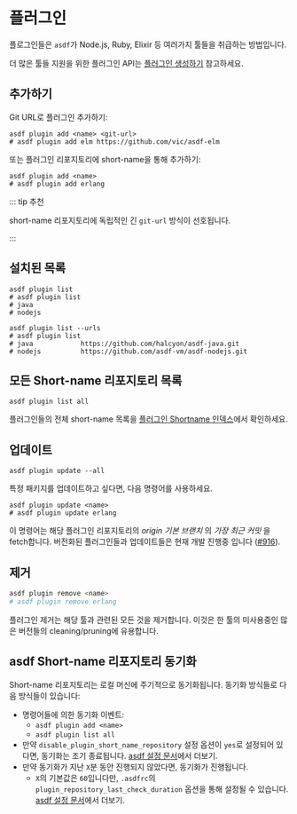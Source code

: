 # 플러그인

플로그인들은 `asdf`가 Node.js, Ruby, Elixir 등 여러가지 툴들을 취급하는 방법입니다.

더 많은 툴들 지원을 위한 플러그인 API는 [플러그인 생성하기](/ko-kr/plugins/create.md) 참고하세요.

## 추가하기

Git URL로 플러그인 추가하기:

```shell
asdf plugin add <name> <git-url>
# asdf plugin add elm https://github.com/vic/asdf-elm
```

또는 플러그인 리포지토리에 short-name을 통해 추가하기:

```shell
asdf plugin add <name>
# asdf plugin add erlang
```

::: tip 추천

short-name 리포지토리에 독립적인 긴 `git-url` 방식이 선호됩니다.

:::

## 설치된 목록

```shell
asdf plugin list
# asdf plugin list
# java
# nodejs
```

```shell
asdf plugin list --urls
# asdf plugin list
# java            https://github.com/halcyon/asdf-java.git
# nodejs          https://github.com/asdf-vm/asdf-nodejs.git
```

## 모든 Short-name 리포지토리 목록

```shell
asdf plugin list all
```

플러그인들의 전체 short-name 목록을 [플러그인 Shortname 인덱스](https://github.com/asdf-vm/asdf-plugins)에서 확인하세요.

## 업데이트

```shell
asdf plugin update --all
```

특정 패키지를 업데이트하고 싶다면, 다음 명령어를 사용하세요.

```shell
asdf plugin update <name>
# asdf plugin update erlang
```

이 명령어는 해당 플러그인 리포지토리의 _origin_ _기본 브랜치_ 의 _가장 최근 커밋_ 을 fetch합니다. 버전화된 플러그인들과 업데이트들은 현재 개발 진행중 입니다 ([#916](https://github.com/asdf-vm/asdf/pull/916)).

## 제거

```bash
asdf plugin remove <name>
# asdf plugin remove erlang
```

플러그인 제거는 해당 툴과 관련된 모든 것을 제거합니다. 이것은 한 툴의 미사용중인 많은 버전들의 cleaning/pruning에 유용합니다.

## asdf Short-name 리포지토리 동기화

Short-name 리포지토리는 로컬 머신에 주기적으로 동기화됩니다. 동기화 방식들로 다음 방식들이 있습니다:

- 명령어들에 의한 동기화 이벤트:
  - `asdf plugin add <name>`
  - `asdf plugin list all`
- 만약 `disable_plugin_short_name_repository` 설정 옵션이 `yes`로 설정되어 있다면, 동기화는 조기 종료됩니다. [asdf 설정 문서](/ko-kr/manage/configuration.md)에서 더보기.
- 만약 동기화가 지난 `X`분 동안 진행되지 않았다면, 동기화가 진행됩니다.
  - `X`의 기본값은 `60`입니다만, `.asdfrc`의 `plugin_repository_last_check_duration` 옵션을 통해 설정될 수 있습니다. [asdf 설정 문서](/ko-kr/manage/configuration.md)에서 더보기.
